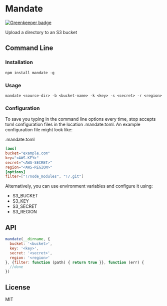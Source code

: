 # Mandate

[![Greenkeeper badge](https://badges.greenkeeper.io/ForbesLindesay/mandate.svg)](https://greenkeeper.io/)

Upload a directory to an S3 bucket

## Command Line

### Installation

    npm install mandate -g

### Usage

    mandate <source-dir> -b <bucket-name> -k <key> -s <secret> -r <region>

### Configuration

To save you typing in the command line options every time, stop accepts toml configuration files in the location .mandate.toml. An example configuration file might look like:

.mandate.toml

```toml
[aws]
bucket="example.com"
key="<AWS-KEY>"
secret="<AWS-SECRET>"
region="<AWS-REGION>"
[options]
filter=["!/node_modules", "!/.git"]
```

Alternatively, you can use environment variables and configure it using:

 - S3_BUCKET
 - S3_KEY
 - S3_SECRET
 - S3_REGION

## API

```js
mandate(__dirname, {
  bucket: '<bucket>',
  key: '<key>',
  secret: '<secret>',
  region: '<region>'
}, {filter: function (path) { return true }}, function (err) {
  //done
})
```

## License

MIT